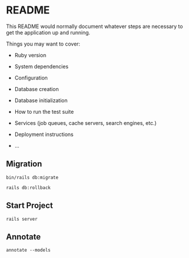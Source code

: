 # README

This README would normally document whatever steps are necessary to get the
application up and running.

Things you may want to cover:

- Ruby version

- System dependencies

- Configuration

- Database creation

- Database initialization

- How to run the test suite

- Services (job queues, cache servers, search engines, etc.)

- Deployment instructions

- ...

## Migration

```
bin/rails db:migrate
```

```
rails db:rollback
```

## Start Project

```
rails server
```

## Annotate

```
annotate --models
```

